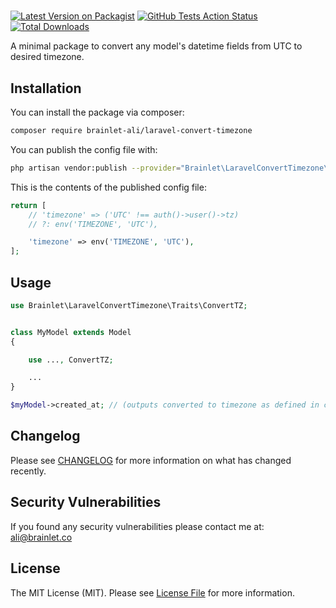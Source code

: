 # 

[![Latest Version on Packagist](https://img.shields.io/packagist/v/brainlet-ali/laravel-convert-timezone.svg?style=flat-square)](https://packagist.org/packages/brainlet-ali/laravel-convert-timezone)
[![GitHub Tests Action Status](https://img.shields.io/github/workflow/status/brainlet-ali/laravel-convert-timezone/run-tests?label=tests)](https://github.com/brainlet-ali/laravel-convert-timezone/actions?query=workflow%3Arun-tests+branch%3Amaster)
[![Total Downloads](https://img.shields.io/packagist/dt/brainlet-ali/laravel-convert-timezone.svg?style=flat-square)](https://packagist.org/packages/brainlet-ali/laravel-convert-timezone)


A minimal package to convert any model's datetime fields from UTC to desired timezone.


## Installation

You can install the package via composer:

```bash
composer require brainlet-ali/laravel-convert-timezone
```

You can publish the config file with:
```bash
php artisan vendor:publish --provider="Brainlet\LaravelConvertTimezone\LaravelConvertTimezoneServiceProvider" --tag="config"
```

This is the contents of the published config file:

```php
return [
    // 'timezone' => ('UTC' !== auth()->user()->tz)
    // ?: env('TIMEZONE', 'UTC'),

    'timezone' => env('TIMEZONE', 'UTC'),
];
```

## Usage

``` php
use Brainlet\LaravelConvertTimezone\Traits\ConvertTZ;


class MyModel extends Model
{

    use ..., ConvertTZ;

    ...
}

$myModel->created_at; // (outputs converted to timezone as defined in config)

```

## Changelog

Please see [CHANGELOG](CHANGELOG.md) for more information on what has changed recently.

## Security Vulnerabilities

If you found any security vulnerabilities please contact me at: ali@brainlet.co


## License

The MIT License (MIT). Please see [License File](LICENSE.md) for more information.
